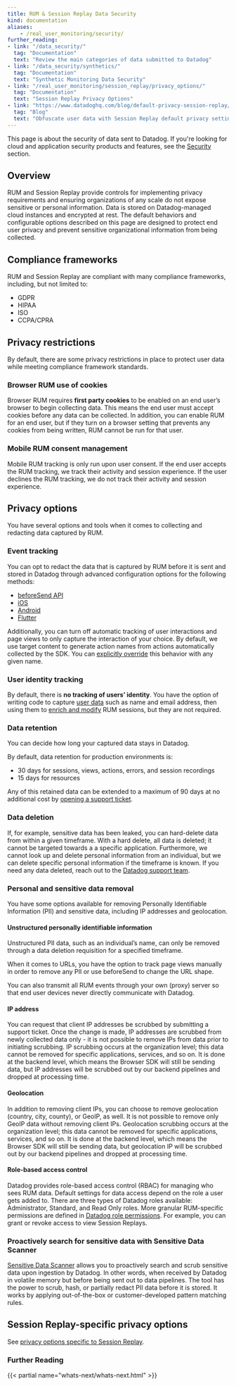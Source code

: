 ```yaml
---
title: RUM & Session Replay Data Security
kind: documentation
aliases:
    - /real_user_monitoring/security/
further_reading:
- link: "/data_security/"
  tag: "Documentation"
  text: "Review the main categories of data submitted to Datadog"
- link: "/data_security/synthetics/"
  tag: "Documentation"
  text: "Synthetic Monitoring Data Security"
- link: "/real_user_monitoring/session_replay/privacy_options/"
  tag: "Documentation"
  text: "Session Replay Privacy Options"
- link: "https://www.datadoghq.com/blog/default-privacy-session-replay/"
  tag: "Blog"
  text: "Obfuscate user data with Session Replay default privacy settings"
---
```


<div class="alert alert-info">This page is about the security of data sent to Datadog. If you're looking for cloud and application security products and features, see the <a href="/security/" target="_blank">Security</a> section.</div>

## Overview
RUM and Session Replay provide controls for implementing privacy requirements and ensuring organizations of any scale do not expose sensitive or personal information. Data is stored on Datadog-managed cloud instances and encrypted at rest. The default behaviors and configurable options described on this page are designed to protect end user privacy and prevent sensitive organizational information from being collected.
## Compliance frameworks
RUM and Session Replay are compliant with many compliance frameworks, including, but not limited to:

- GDPR
- HIPAA 
- ISO
- CCPA/CPRA

## Privacy restrictions
By default, there are some privacy restrictions in place to protect user data while meeting compliance framework standards.

### Browser RUM use of cookies
Browser RUM requires **first party cookies** to be enabled on an end user’s browser to begin collecting data. This means the end user must accept cookies before any data can be collected. In addition, you can enable RUM for an end user, but if they turn on a browser setting that prevents any cookies from being written, RUM cannot be run for that user.

### Mobile RUM consent management
Mobile RUM tracking is only run upon user consent. If the end user accepts the RUM tracking, we track their activity and session experience. If the user declines the RUM tracking, we do not track their activity and session experience.

## Privacy options
You have several options and tools when it comes to collecting and redacting data captured by RUM.

### Event tracking
You can opt to redact the data that is captured by RUM before it is sent and stored in Datadog through advanced configuration options for the following methods:

- [beforeSend API][1]
- [iOS][2]
- [Android][3]
- [Flutter][4]

Additionally, you can turn off automatic tracking of user interactions and page views to only capture the interaction of your choice. By default, we use target content to generate action names from actions automatically collected by the SDK. You can [explicitly override][5] this behavior with any given name.

### User identity tracking
By default, there is **no tracking of users’ identity**. You have the option of writing code to capture [user data][6] such as name and email address, then using them to [enrich and modify][7] RUM sessions, but they are not required.

### Data retention
You can decide how long your captured data stays in Datadog.

By default, data retention for production environments is:

- 30 days for sessions, views, actions, errors, and session recordings
- 15 days for resources

Any of this retained data can be extended to a maximum of 90 days at no additional cost by [opening a support ticket][8].

### Data deletion
If, for example, sensitive data has been leaked, you can hard-delete data from within a given timeframe. With a hard delete, all data is deleted; it cannot be targeted towards a a specific application. Furthermore, we cannot look up and delete personal information from an individual, but we can delete specific personal information if the timeframe is known. If you need any data deleted, reach out to the [Datadog support team][9].

### Personal and sensitive data removal
You have some options available for removing Personally Identifiable Information (PII) and sensitive data, including IP addresses and geolocation.

#### Unstructured personally identifiable information
Unstructured PII data, such as an individual’s name, can only be removed through a data deletion requisition for a specified timeframe.

When it comes to URLs, you have the option to track page views manually in order to remove any PII or use beforeSend to change the URL shape.

You can also transmit all RUM events through your own (proxy) server so that end user devices never directly communicate with Datadog.

#### IP address
You can request that client IP addresses be scrubbed by submitting a support ticket. Once the change is made, IP addresses are scrubbed from newly collected data only - it is not possible to remove IPs from data prior to initiating scrubbing. IP scrubbing occurs at the organization level; this data cannot be removed for specific applications, services, and so on. It is done at the backend level, which means the Browser SDK will still be sending data, but IP addresses will be scrubbed out by our backend pipelines and dropped at processing time.

#### Geolocation
In addition to removing client IPs, you can choose to remove geolocation (country, city, county), or GeoIP, as well. It is not possible to remove only GeoIP data without removing client IPs. Geolocation scrubbing occurs at the organization level; this data cannot be removed for specific applications, services, and so on. It is done at the backend level, which means the Browser SDK will still be sending data, but geolocation IP will be scrubbed out by our backend pipelines and dropped at processing time.

#### Role-based access control
Datadog provides role-based access control (RBAC) for managing who sees RUM data. Default settings for data access depend on the role a user gets added to. There are three types of Datadog roles available: Administrator, Standard, and Read Only roles. More granular RUM-specific permissions are defined in [Datadog role permissions][10]. For example, you can grant or revoke access to view Session Replays.

### Proactively search for sensitive data with Sensitive Data Scanner
[Sensitive Data Scanner][11] allows you to proactively search and scrub sensitive data upon ingestion by Datadog. In other words, when received by Datadog in volatile memory but before being sent out to data pipelines. The tool has the power to scrub, hash, or partially redact PII data before it is stored. It works by applying out-of-the-box or customer-developed pattern matching rules.

## Session Replay-specific privacy options
See [privacy options specific to Session Replay][12].

### Further Reading

{{< partial name="whats-next/whats-next.html" >}}

[1]: /real_user_monitoring/guide/enrich-and-control-rum-data/?tab=event#event-and-context-structure
[2]: /real_user_monitoring/ios/advanced_configuration/?tab=swift#modify-or-drop-rum-events
[3]: /real_user_monitoring/android/advanced_configuration/?tab=kotlin#modify-or-drop-rum-events
[4]: /real_user_monitoring/flutter/advanced_configuration/#modify-or-drop-rum-events
[5]: /real_user_monitoring/browser/tracking_user_actions/#declare-a-name-for-click-actions
[6]: /real_user_monitoring/browser/modifying_data_and_context/?tab=npm#user-session
[7]: /real_user_monitoring/browser/modifying_data_and_context/?tab=npm#user-session
[8]: /help/
[9]: /help/
[10]: /account_management/rbac/permissions/#real-user-monitoring
[11]: /product/sensitive-data-scanner/
[12]: /real_user_monitoring/session_replay/privacy_options